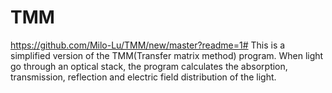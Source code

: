 # TMM
https://github.com/Milo-Lu/TMM/new/master?readme=1#
This is a simplified version of the TMM(Transfer matrix method) program. When light go through an optical stack, the program calculates the absorption, transmission, reflection and electric field distribution of the light.

